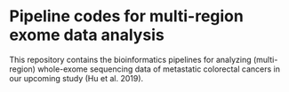 # Pipeline codes for multi-region exome data analysis
This repository contains the bioinformatics pipelines for analyzing (multi-region) whole-exome sequencing data of metastatic colorectal cancers in our upcoming study (Hu et al. 2019).
